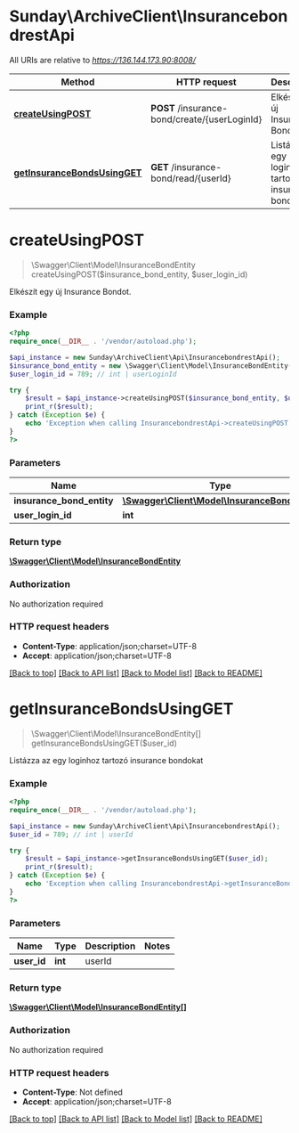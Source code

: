 # Sunday\ArchiveClient\InsurancebondrestApi

All URIs are relative to *https://136.144.173.90:8008/*

Method | HTTP request | Description
------------- | ------------- | -------------
[**createUsingPOST**](InsurancebondrestApi.md#createUsingPOST) | **POST** /insurance-bond/create/{userLoginId} | Elkészít egy új Insurance Bondot.
[**getInsuranceBondsUsingGET**](InsurancebondrestApi.md#getInsuranceBondsUsingGET) | **GET** /insurance-bond/read/{userId} | Listázza az egy loginhoz tartozó insurance bondokat


# **createUsingPOST**
> \Swagger\Client\Model\InsuranceBondEntity createUsingPOST($insurance_bond_entity, $user_login_id)

Elkészít egy új Insurance Bondot.

### Example
```php
<?php
require_once(__DIR__ . '/vendor/autoload.php');

$api_instance = new Sunday\ArchiveClient\Api\InsurancebondrestApi();
$insurance_bond_entity = new \Swagger\Client\Model\InsuranceBondEntity(); // \Swagger\Client\Model\InsuranceBondEntity | insuranceBondEntity
$user_login_id = 789; // int | userLoginId

try {
    $result = $api_instance->createUsingPOST($insurance_bond_entity, $user_login_id);
    print_r($result);
} catch (Exception $e) {
    echo 'Exception when calling InsurancebondrestApi->createUsingPOST: ', $e->getMessage(), PHP_EOL;
}
?>
```

### Parameters

Name | Type | Description  | Notes
------------- | ------------- | ------------- | -------------
 **insurance_bond_entity** | [**\Swagger\Client\Model\InsuranceBondEntity**](../Model/\Swagger\Client\Model\InsuranceBondEntity.md)| insuranceBondEntity |
 **user_login_id** | **int**| userLoginId |

### Return type

[**\Swagger\Client\Model\InsuranceBondEntity**](../Model/InsuranceBondEntity.md)

### Authorization

No authorization required

### HTTP request headers

 - **Content-Type**: application/json;charset=UTF-8
 - **Accept**: application/json;charset=UTF-8

[[Back to top]](#) [[Back to API list]](../../README.md#documentation-for-api-endpoints) [[Back to Model list]](../../README.md#documentation-for-models) [[Back to README]](../../README.md)

# **getInsuranceBondsUsingGET**
> \Swagger\Client\Model\InsuranceBondEntity[] getInsuranceBondsUsingGET($user_id)

Listázza az egy loginhoz tartozó insurance bondokat

### Example
```php
<?php
require_once(__DIR__ . '/vendor/autoload.php');

$api_instance = new Sunday\ArchiveClient\Api\InsurancebondrestApi();
$user_id = 789; // int | userId

try {
    $result = $api_instance->getInsuranceBondsUsingGET($user_id);
    print_r($result);
} catch (Exception $e) {
    echo 'Exception when calling InsurancebondrestApi->getInsuranceBondsUsingGET: ', $e->getMessage(), PHP_EOL;
}
?>
```

### Parameters

Name | Type | Description  | Notes
------------- | ------------- | ------------- | -------------
 **user_id** | **int**| userId |

### Return type

[**\Swagger\Client\Model\InsuranceBondEntity[]**](../Model/InsuranceBondEntity.md)

### Authorization

No authorization required

### HTTP request headers

 - **Content-Type**: Not defined
 - **Accept**: application/json;charset=UTF-8

[[Back to top]](#) [[Back to API list]](../../README.md#documentation-for-api-endpoints) [[Back to Model list]](../../README.md#documentation-for-models) [[Back to README]](../../README.md)


